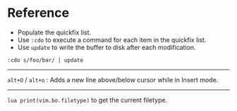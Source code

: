# Reference

- Populate the quickfix list.
- Use `:cdo` to execute a command for each item in the quickfix list.
- Use `update` to write the  buffer to disk after each modification.

```vimscript
:cdo s/foo/bar/ | update
```

---

`alt+O` / `alt+o` : Adds a new line above/below cursor while in Insert mode.

---

`lua print(vim.bo.filetype)` to get the current filetype.
